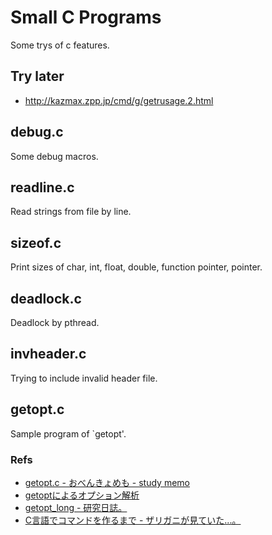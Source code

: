 Small C Programs
================

Some trys of c features.


Try later
---------

* <http://kazmax.zpp.jp/cmd/g/getrusage.2.html>


debug.c
-------

Some debug macros.


readline.c
----------

Read strings from file by line.


sizeof.c
--------

Print sizes of char, int, float, double, function pointer, pointer.


deadlock.c
----------

Deadlock by pthread.


invheader.c
-----------

Trying to include invalid header file.

getopt.c
--------

Sample program of `getopt'.

### Refs

* [getopt.c - おべんきょめも - study memo](http://studymemo.g.hatena.ne.jp/acotie/20090721/1248169037)
* [getoptによるオプション解析](http://www.am.sanken.osaka-u.ac.jp/~mukaigaw/misc/getopt.html)
* [getopt_long - 研究日誌。](http://blog.goo.ne.jp/u1low_cheap/e/fd1b21d10e15a330969bfc363a828f2d)
* [C言語でコマンドを作るまで - ザリガニが見ていた...。](http://d.hatena.ne.jp/zariganitosh/20100208/1265618630)
